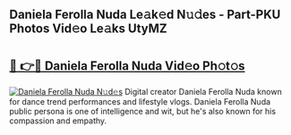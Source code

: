 ## Daniela Ferolla Nuda Le𝚊k𝚎d N𝚞𝚍es - Part-PKU Photos Vid𝚎o Le𝚊ks UtyMZ

# <h2><a href="http://fbfc0ey.evod.top/?m=Daniela+Ferolla+Nuda">🔗 👉🔴 Daniela Ferolla Nuda Vid𝚎o Ph𝚘t𝚘s</a></h2>

[![Daniela Ferolla Nuda N𝚞d𝚎s](https://i.imgur.com/8V9OHl7.gif)](http://fbfc0ey.evod.top/?m=Daniela+Ferolla+Nuda)
Digital creator Daniela Ferolla Nuda known for dance trend performances and lifestyle vlogs. Daniela Ferolla Nuda public persona is one of intelligence and wit, but he's also known for his compassion and empathy. 

